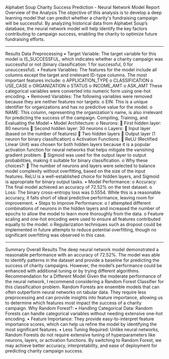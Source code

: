 Alphabet Soup Charity Success Prediction - Neural Network Model Report
Overview of the Analysis
The objective of this analysis is to develop a deep learning model that can predict whether a charity's fundraising campaign will be successful. By analyzing historical data from Alphabet Soup’s database, the neural network model will help identify the key factors contributing to campaign success, enabling the charity to optimize future fundraising efforts.
________________________________________
Results
Data Preprocessing
•	Target Variable:
The target variable for this model is IS_SUCCESSFUL, which indicates whether a charity campaign was successful or not (binary classification: 1 for successful, 0 for unsuccessful).
•	Feature Variables:
The features for the model include all columns except the target and irrelevant ID-type columns. The most important features include:
o	APPLICATION_TYPE
o	CLASSIFICATION
o	USE_CASE
o	ORGANIZATION
o	STATUS
o	INCOME_AMT
o	ASK_AMT
These categorical variables were converted into numeric form using one-hot encoding.
•	Removed Variables:
The following variables were removed because they are neither features nor targets:
o	EIN: This is a unique identifier for organizations and has no predictive value for the model.
o	NAME: This column, representing the organization's name, is also irrelevant for predicting the success of the campaign.
Compiling, Training, and Evaluating the Model
•	Model Architecture:
o	Neurons:
	First hidden layer: 80 neurons
	Second hidden layer: 30 neurons
o	Layers:
	Input layer (based on the number of features)
	Two hidden layers
	Output layer (1 neuron for binary classification)
o	Activation Functions:
	ReLU (Rectified Linear Unit) was chosen for both hidden layers because it is a popular activation function for neural networks that helps mitigate the vanishing gradient problem.
	Sigmoid was used for the output layer to output probabilities, making it suitable for binary classification.
o	Why these choices?:
	The number of neurons and layers were selected to balance model complexity without overfitting, based on the size of the input features. ReLU is a well-established choice for hidden layers, and Sigmoid is appropriate for binary output tasks.
•	Model Performance:
o	Accuracy: The final model achieved an accuracy of 72.52% on the test dataset.
o	Loss: The binary cross-entropy loss was 0.5554.
While this is a reasonable accuracy, it falls short of ideal predictive performance, leaving room for improvement.
•	Steps to Improve Performance:
o	I attempted different combinations of neurons in the hidden layers and increased the number of epochs to allow the model to learn more thoroughly from the data.
o	Feature scaling and one-hot encoding were used to ensure all features contributed equally to the model.
o	Regularization techniques such as dropout could be implemented in future attempts to reduce potential overfitting, though no significant overfitting was observed in this case.
________________________________________
Summary
Overall Results
The deep neural network model demonstrated a reasonable performance with an accuracy of 72.52%. The model was able to identify patterns in the dataset and provide a baseline for predicting the success of charity campaigns. However, the model’s performance could be enhanced with additional tuning or by trying different algorithms.
Recommendation for a Different Model
Given the moderate performance of the neural network, I recommend considering a Random Forest Classifier for this classification problem. Random Forests are ensemble models that can often outperform neural networks on tabular data. They require less preprocessing and can provide insights into feature importance, allowing us to determine which features most impact the success of a charity campaign.
Why Random Forest?:
•	Handling Categorical Data: Random Forests can handle categorical variables without needing extensive one-hot encoding.
•	Feature Importance: They provide easy-to-interpret feature importance scores, which can help us refine the model by identifying the most significant features.
•	Less Tuning Required: Unlike neural networks, Random Forests do not require extensive tuning of hyperparameters like neurons, layers, or activation functions.
By switching to Random Forest, we may achieve better accuracy, interpretability, and ease of deployment for predicting charity campaign success.

